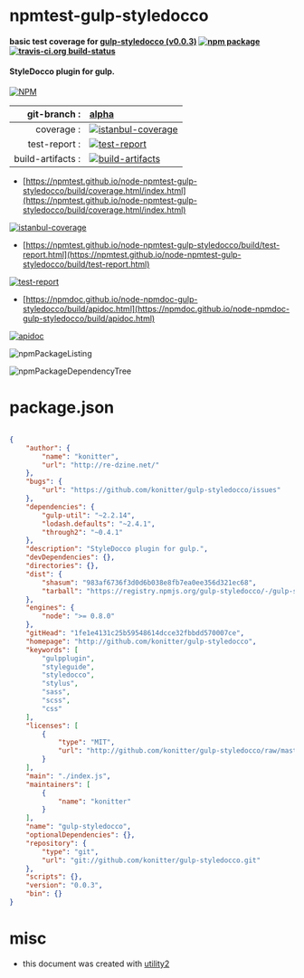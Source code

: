 # npmtest-gulp-styledocco

#### basic test coverage for  [gulp-styledocco (v0.0.3)](http://github.com/konitter/gulp-styledocco)  [![npm package](https://img.shields.io/npm/v/npmtest-gulp-styledocco.svg?style=flat-square)](https://www.npmjs.org/package/npmtest-gulp-styledocco) [![travis-ci.org build-status](https://api.travis-ci.org/npmtest/node-npmtest-gulp-styledocco.svg)](https://travis-ci.org/npmtest/node-npmtest-gulp-styledocco)

#### StyleDocco plugin for gulp.

[![NPM](https://nodei.co/npm/gulp-styledocco.png?downloads=true&downloadRank=true&stars=true)](https://www.npmjs.com/package/gulp-styledocco)

| git-branch : | [alpha](https://github.com/npmtest/node-npmtest-gulp-styledocco/tree/alpha)|
|--:|:--|
| coverage : | [![istanbul-coverage](https://npmtest.github.io/node-npmtest-gulp-styledocco/build/coverage.badge.svg)](https://npmtest.github.io/node-npmtest-gulp-styledocco/build/coverage.html/index.html)|
| test-report : | [![test-report](https://npmtest.github.io/node-npmtest-gulp-styledocco/build/test-report.badge.svg)](https://npmtest.github.io/node-npmtest-gulp-styledocco/build/test-report.html)|
| build-artifacts : | [![build-artifacts](https://npmtest.github.io/node-npmtest-gulp-styledocco/glyphicons_144_folder_open.png)](https://github.com/npmtest/node-npmtest-gulp-styledocco/tree/gh-pages/build)|

- [https://npmtest.github.io/node-npmtest-gulp-styledocco/build/coverage.html/index.html](https://npmtest.github.io/node-npmtest-gulp-styledocco/build/coverage.html/index.html)

[![istanbul-coverage](https://npmtest.github.io/node-npmtest-gulp-styledocco/build/screenCapture.buildCi.browser.%252Ftmp%252Fbuild%252Fcoverage.lib.html.png)](https://npmtest.github.io/node-npmtest-gulp-styledocco/build/coverage.html/index.html)

- [https://npmtest.github.io/node-npmtest-gulp-styledocco/build/test-report.html](https://npmtest.github.io/node-npmtest-gulp-styledocco/build/test-report.html)

[![test-report](https://npmtest.github.io/node-npmtest-gulp-styledocco/build/screenCapture.buildCi.browser.%252Ftmp%252Fbuild%252Ftest-report.html.png)](https://npmtest.github.io/node-npmtest-gulp-styledocco/build/test-report.html)

- [https://npmdoc.github.io/node-npmdoc-gulp-styledocco/build/apidoc.html](https://npmdoc.github.io/node-npmdoc-gulp-styledocco/build/apidoc.html)

[![apidoc](https://npmdoc.github.io/node-npmdoc-gulp-styledocco/build/screenCapture.buildCi.browser.%252Ftmp%252Fbuild%252Fapidoc.html.png)](https://npmdoc.github.io/node-npmdoc-gulp-styledocco/build/apidoc.html)

![npmPackageListing](https://npmtest.github.io/node-npmtest-gulp-styledocco/build/screenCapture.npmPackageListing.svg)

![npmPackageDependencyTree](https://npmtest.github.io/node-npmtest-gulp-styledocco/build/screenCapture.npmPackageDependencyTree.svg)



# package.json

```json

{
    "author": {
        "name": "konitter",
        "url": "http://re-dzine.net/"
    },
    "bugs": {
        "url": "https://github.com/konitter/gulp-styledocco/issues"
    },
    "dependencies": {
        "gulp-util": "~2.2.14",
        "lodash.defaults": "~2.4.1",
        "through2": "~0.4.1"
    },
    "description": "StyleDocco plugin for gulp.",
    "devDependencies": {},
    "directories": {},
    "dist": {
        "shasum": "983af6736f3d0d6b038e8fb7ea0ee356d321ec68",
        "tarball": "https://registry.npmjs.org/gulp-styledocco/-/gulp-styledocco-0.0.3.tgz"
    },
    "engines": {
        "node": ">= 0.8.0"
    },
    "gitHead": "1fe1e4131c25b59548614dcce32fbbdd570007ce",
    "homepage": "http://github.com/konitter/gulp-styledocco",
    "keywords": [
        "gulpplugin",
        "styleguide",
        "styledocco",
        "stylus",
        "sass",
        "scss",
        "css"
    ],
    "licenses": [
        {
            "type": "MIT",
            "url": "http://github.com/konitter/gulp-styledocco/raw/master/LICENSE"
        }
    ],
    "main": "./index.js",
    "maintainers": [
        {
            "name": "konitter"
        }
    ],
    "name": "gulp-styledocco",
    "optionalDependencies": {},
    "repository": {
        "type": "git",
        "url": "git://github.com/konitter/gulp-styledocco.git"
    },
    "scripts": {},
    "version": "0.0.3",
    "bin": {}
}
```



# misc
- this document was created with [utility2](https://github.com/kaizhu256/node-utility2)
